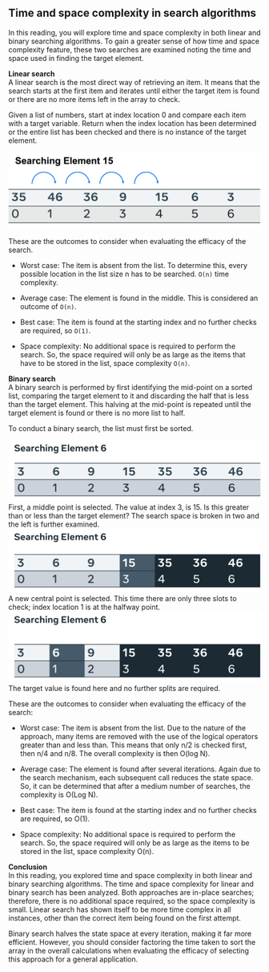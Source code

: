 ## Time and space complexity in search algorithms
In this reading, you will explore time and space complexity in both linear and binary searching algorithms. To gain a greater sense of how time and space complexity feature, these two searches are examined noting the time and space used in finding the target element. 

__Linear search__  
A linear search is the most direct way of retrieving an item. It means that the search starts at the first item and iterates until either the target item is found or there are no more items left in the array to check.

Given a list of numbers, start at index location 0 and compare each item with a target variable. Return when the index location has been determined or the entire list has been checked and there is no instance of the target element.

<img src="../../Assets/Searching-1.png">

These are the outcomes to consider when evaluating the efficacy of the search. 

- Worst case: The item is absent from the list. To determine this, every possible location in the list size n has to be searched. `O(n)` time complexity.

- Average case: The element is found in the middle. This is considered an outcome of `O(n)`.

- Best case: The item is found at the starting index and no further checks are required, so `O(1)`.

- Space complexity: No additional space is required to perform the search. So, the space required will only be as large as the items that have to be stored in the list, space complexity `O(n)`.

__Binary search__  
A binary search is performed by first identifying the mid-point on a sorted list, comparing the target element to it and discarding the half that is less than the target element. This halving at the mid-point is repeated until the target element is found or there is no more list to half. 

To conduct a binary search, the list must first be sorted. 

<img src="../../Assets/Searching-2.png">
First, a middle point is selected. The value at index 3, is 15. Is this greater than or less than the target element? The search space is broken in two and the left is further examined. 

<img src="../../Assets/Searching-3.png">
A new central point is selected. This time there are only three slots to check; index location 1 is at the halfway point. 

<img src="../../Assets/Searching-4.png">
The target value is found here and no further splits are required. 

These are the outcomes to consider when evaluating the efficacy of the search: 

- Worst case: The item is absent from the list. Due to the nature of the approach, many items are removed with the use of the logical operators greater than and less than. This means that only n/2 is checked first, then n/4 and n/8. The overall complexity is then O(log N).  

- Average case: The element is found after several iterations. Again due to the search mechanism, each subsequent call reduces the state space. So, it can be determined that after a medium number of searches, the complexity is O(Log N). 

- Best case: The item is found at the starting index and no further checks are required, so O(1).

- Space complexity: No additional space is required to perform the search. So, the space required will only be as large as the items to be stored in the list, space complexity O(n).

__Conclusion__  
In this reading, you explored time and space complexity in both linear and binary searching algorithms. The time and space complexity for linear and binary search has been analyzed. Both approaches are in-place searches; therefore, there is no additional space required, so the space complexity is small. Linear search has shown itself to be more time complex in all instances, other than the correct item being found on the first attempt.

Binary search halves the state space at every iteration, making it far more efficient. However, you should consider factoring the time taken to sort the array in the overall calculations when evaluating the efficacy of selecting this approach for a general application. 
